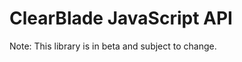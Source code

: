 ClearBlade JavaScript API
=========================

Note: This library is in beta and subject to change.
